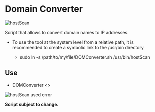 # **Domain Converter**


![hostScan](./img/hostsn2.png)

Script that allows to convert domain names to IP addresses.

* To use the tool at the system level from a relative path, it is recommended to create a symbolic link to the /usr/bin directory

    + sudo ln -s /path/to/my/file/DOMConverter.sh /usr/bin/hostScan


## Use

- DOMConverter <<domain or subdomain list>>

![hostScan used error](./img/hostscan1.png)


**Script subject to change.**
